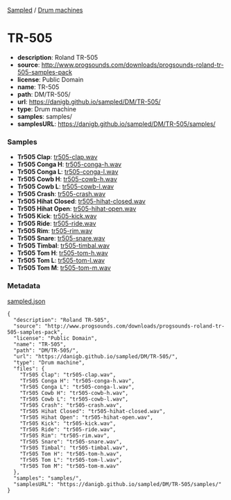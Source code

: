 [Sampled](https://danigb.github.io/sampled)
/
[Drum machines](https://danigb.github.io/sampled/DM)

# TR-505

- __description__: Roland TR-505
- __source__: http://www.progsounds.com/downloads/progsounds-roland-tr-505-samples-pack
- __license__: Public Domain
- __name__: TR-505
- __path__: DM/TR-505/
- __url__: https://danigb.github.io/sampled/DM/TR-505/
- __type__: Drum machine
- __samples__: samples/
- __samplesURL__: https://danigb.github.io/sampled/DM/TR-505/samples/

### Samples

- __Tr505 Clap__: [tr505-clap.wav](https://danigb.github.io/sampled/DM/TR-505/samples/tr505-clap.wav)
- __Tr505 Conga H__: [tr505-conga-h.wav](https://danigb.github.io/sampled/DM/TR-505/samples/tr505-conga-h.wav)
- __Tr505 Conga L__: [tr505-conga-l.wav](https://danigb.github.io/sampled/DM/TR-505/samples/tr505-conga-l.wav)
- __Tr505 Cowb H__: [tr505-cowb-h.wav](https://danigb.github.io/sampled/DM/TR-505/samples/tr505-cowb-h.wav)
- __Tr505 Cowb L__: [tr505-cowb-l.wav](https://danigb.github.io/sampled/DM/TR-505/samples/tr505-cowb-l.wav)
- __Tr505 Crash__: [tr505-crash.wav](https://danigb.github.io/sampled/DM/TR-505/samples/tr505-crash.wav)
- __Tr505 Hihat Closed__: [tr505-hihat-closed.wav](https://danigb.github.io/sampled/DM/TR-505/samples/tr505-hihat-closed.wav)
- __Tr505 Hihat Open__: [tr505-hihat-open.wav](https://danigb.github.io/sampled/DM/TR-505/samples/tr505-hihat-open.wav)
- __Tr505 Kick__: [tr505-kick.wav](https://danigb.github.io/sampled/DM/TR-505/samples/tr505-kick.wav)
- __Tr505 Ride__: [tr505-ride.wav](https://danigb.github.io/sampled/DM/TR-505/samples/tr505-ride.wav)
- __Tr505 Rim__: [tr505-rim.wav](https://danigb.github.io/sampled/DM/TR-505/samples/tr505-rim.wav)
- __Tr505 Snare__: [tr505-snare.wav](https://danigb.github.io/sampled/DM/TR-505/samples/tr505-snare.wav)
- __Tr505 Timbal__: [tr505-timbal.wav](https://danigb.github.io/sampled/DM/TR-505/samples/tr505-timbal.wav)
- __Tr505 Tom H__: [tr505-tom-h.wav](https://danigb.github.io/sampled/DM/TR-505/samples/tr505-tom-h.wav)
- __Tr505 Tom L__: [tr505-tom-l.wav](https://danigb.github.io/sampled/DM/TR-505/samples/tr505-tom-l.wav)
- __Tr505 Tom M__: [tr505-tom-m.wav](https://danigb.github.io/sampled/DM/TR-505/samples/tr505-tom-m.wav)





### Metadata

[sampled.json](https://danigb.github.io/sampled/DM/TR-505/sampled.json)

```
{
  "description": "Roland TR-505",
  "source": "http://www.progsounds.com/downloads/progsounds-roland-tr-505-samples-pack",
  "license": "Public Domain",
  "name": "TR-505",
  "path": "DM/TR-505/",
  "url": "https://danigb.github.io/sampled/DM/TR-505/",
  "type": "Drum machine",
  "files": {
    "Tr505 Clap": "tr505-clap.wav",
    "Tr505 Conga H": "tr505-conga-h.wav",
    "Tr505 Conga L": "tr505-conga-l.wav",
    "Tr505 Cowb H": "tr505-cowb-h.wav",
    "Tr505 Cowb L": "tr505-cowb-l.wav",
    "Tr505 Crash": "tr505-crash.wav",
    "Tr505 Hihat Closed": "tr505-hihat-closed.wav",
    "Tr505 Hihat Open": "tr505-hihat-open.wav",
    "Tr505 Kick": "tr505-kick.wav",
    "Tr505 Ride": "tr505-ride.wav",
    "Tr505 Rim": "tr505-rim.wav",
    "Tr505 Snare": "tr505-snare.wav",
    "Tr505 Timbal": "tr505-timbal.wav",
    "Tr505 Tom H": "tr505-tom-h.wav",
    "Tr505 Tom L": "tr505-tom-l.wav",
    "Tr505 Tom M": "tr505-tom-m.wav"
  },
  "samples": "samples/",
  "samplesURL": "https://danigb.github.io/sampled/DM/TR-505/samples/"
}
```

